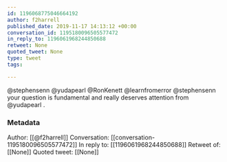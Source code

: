 ```yaml
---
id: 1196068775046664192
author: f2harrell
published_date: 2019-11-17 14:13:12 +00:00
conversation_id: 1195180096505577472
in_reply_to: 1196061968244850688
retweet: None
quoted_tweet: None
type: tweet
tags:

---
```


@stephensenn @yudapearl @RonKenett @learnfromerror @stephensenn your question is fundamental and really deserves attention from @yudapearl .

### Metadata

Author: [[@f2harrell]]
Conversation: [[conversation-1195180096505577472]]
In reply to: [[1196061968244850688]]
Retweet of: [[None]]
Quoted tweet: [[None]]
